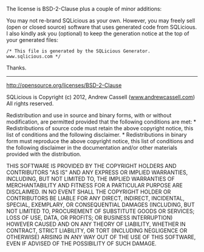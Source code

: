The license is BSD-2-Clause plus a couple of minor additions:

You may not re-brand SQLicious as your own. However, you may freely sell (open or closed source) software that uses generated code from SQLicious.
I also kindly ask you (optional) to keep the generation notice at the top of your generated files:
	
	/* This file is generated by the SQLicious Generator. www.sqlicious.com */


Thanks.

-----------------------------------------------

http://opensource.org/licenses/BSD-2-Clause

SQLicious is Copyright (c) 2012, Andrew Cassell (www.andrewcassell.com)
All rights reserved.

Redistribution and use in source and binary forms, with or without modification, are permitted provided that the following conditions are met:
	* Redistributions of source code must retain the above copyright notice, this list of conditions and the following disclaimer.
	* Redistributions in binary form must reproduce the above copyright notice, this list of conditions and the following disclaimer in the documentation and/or other materials provided with the distribution.

THIS SOFTWARE IS PROVIDED BY THE COPYRIGHT HOLDERS AND CONTRIBUTORS "AS IS" AND ANY EXPRESS OR IMPLIED WARRANTIES, INCLUDING, BUT NOT LIMITED TO, THE IMPLIED WARRANTIES OF MERCHANTABILITY AND FITNESS FOR A PARTICULAR PURPOSE ARE DISCLAIMED. IN NO EVENT SHALL THE COPYRIGHT HOLDER OR CONTRIBUTORS BE LIABLE FOR ANY DIRECT, INDIRECT, INCIDENTAL, SPECIAL, EXEMPLARY, OR CONSEQUENTIAL DAMAGES (INCLUDING, BUT NOT LIMITED TO, PROCUREMENT OF SUBSTITUTE GOODS OR SERVICES; LOSS OF USE, DATA, OR PROFITS; OR BUSINESS INTERRUPTION) HOWEVER CAUSED AND ON ANY THEORY OF LIABILITY, WHETHER IN CONTRACT, STRICT LIABILITY, OR TORT (INCLUDING NEGLIGENCE OR OTHERWISE) ARISING IN ANY WAY OUT OF THE USE OF THIS SOFTWARE, EVEN IF ADVISED OF THE POSSIBILITY OF SUCH DAMAGE.